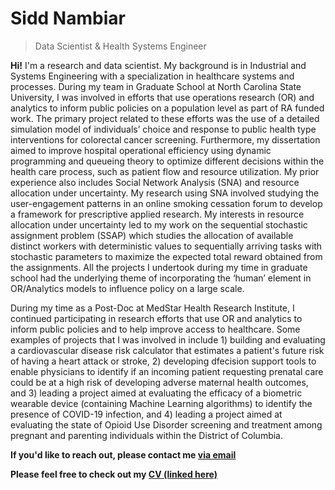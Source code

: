 # Sidd Nambiar
> Data Scientist & Health Systems Engineer

**Hi!** I'm a research and data scientist. My background is in Industrial and Systems Engineering with a specialization in healthcare systems and processes. During my team in Graduate School at North Carolina State University, I was involved in efforts that use operations research (OR) and analytics to inform public policies on a population level as part of RA funded work. The primary project related to these efforts was the use of a detailed simulation model of individuals’ choice and response to public health type interventions for colorectal cancer screening. Furthermore, my dissertation aimed to improve hospital operational efficiency using dynamic programming and queueing theory to optimize different decisions within the health care process, such as patient flow and resource utilization. My prior experience also includes Social Network Analysis (SNA) and resource allocation under uncertainty. My research using SNA involved studying the user-engagement patterns in an online smoking cessation forum to develop a framework for prescriptive applied research. My interests in resource allocation under uncertainty led to my work on the sequential stochastic assignment problem (SSAP) which studies the allocation of available distinct workers with deterministic values to sequentially arriving tasks with stochastic parameters to maximize the expected total reward obtained from the assignments. All the projects I undertook during my time in graduate school had the underlying theme of incorporating the ‘human’ element in OR/Analytics models to influence policy on a large scale.

During my time as a Post-Doc at MedStar Health Research Institute, I continued participating in research efforts that use OR and analytics to inform public policies and to help improve access to healthcare. Some examples of projects that I was involved in include 1) building and evaluating a cardiovascular disease risk calculator that estimates a patient's future risk of having a heart attack or stroke, 2) developing dfecision support tools to enable physicians to identify if an incoming patient requesting prenatal care could be at a high risk of developing adverse maternal health outcomes, and 3) leading a project aimed at evaluating the efficacy of a biometric wearable device (containing Machine Learning algorithms) to identify the presence of COVID-19 infection, and 4) leading a project aimed at evaluating the state of Opioid Use Disorder screening and treatment among pregnant and parenting individuals within the District of Columbia.

**If you'd like to reach out, please contact me [via email](mailto:siddharthanambiar@gmail.com)**

**Please feel free to check out my <a href="https://drive.google.com/file/d/1XscZT_aIRIrRBNAjQ4H1L254XA4KG6cW/view" target="_blank">CV (linked here)</a>**